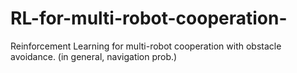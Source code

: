 # RL-for-multi-robot-cooperation-
Reinforcement Learning for multi-robot cooperation with obstacle avoidance. (in general, navigation prob.)


